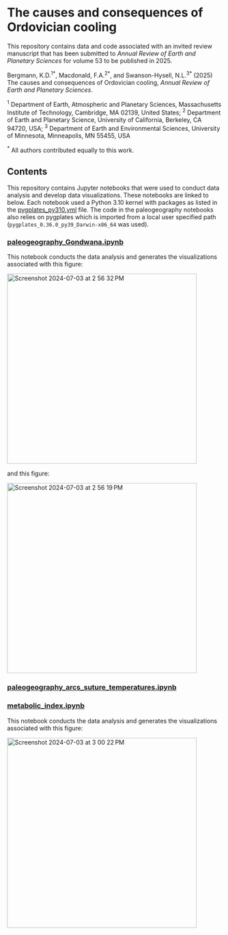 # The causes and consequences of Ordovician cooling

This repository contains data and code associated with an invited review manuscript that has been submitted to *Annual Review of Earth and Planetary Sciences* for volume 53 to be published in 2025.

Bergmann, K.D.<sup>1</sup><sup>\*</sup>, Macdonald, F.A.<sup>2</sup><sup>\*</sup>, and Swanson-Hysell, N.L.<sup>3</sup><sup>\*</sup> (2025) The causes and consequences of Ordovician cooling, *Annual Review of Earth and Planetary Sciences*.

<sup>1</sup> Department of Earth, Atmospheric and Planetary Sciences, Massachusetts Institute of Technology, Cambridge, MA 02139, United States; <sup>2</sup> Department of Earth and Planetary Science, University of California, Berkeley, CA 94720, USA; <sup>3</sup> Department of Earth and Environmental Sciences, University of Minnesota, Minneapolis, MN 55455, USA

<sup>\*</sup> All authors contributed equally to this work.

## Contents

This repository contains Jupyter notebooks that were used to conduct data analysis and develop data visualizations. These notebooks are linked to below. Each notebook used a Python 3.10 kernel with packages as listed in the [pygplates_py310.yml](code/pygplates_py310.yml) file. The code in the paleogeography notebooks also relies on pygplates which is imported from a local user specified path (`pygplates_0.36.0_py39_Darwin-x86_64` was used).

### [paleogeography_Gondwana.ipynb](code/paleogeography_Gondwana.ipynb)

This notebook conducts the data analysis and generates the visualizations associated with this figure:

<img width="444" alt="Screenshot 2024-07-03 at 2 56 32 PM" src="https://github.com/Swanson-Hysell-Group/2025_Ordovician_review/assets/4332322/8f85214f-dbcd-4215-bee9-65f3b44d2539">

and this figure:

<img width="444" alt="Screenshot 2024-07-03 at 2 56 19 PM" src="https://github.com/Swanson-Hysell-Group/2025_Ordovician_review/assets/4332322/3cce6d61-fc7e-480d-8388-adb1865f8435">

### [paleogeography_arcs_suture_temperatures.ipynb](code/paleogeography_arcs_suture_temperatures.ipynb)

### [metabolic_index.ipynb](code/metabolic_index.ipynb)

This notebook conducts the data analysis and generates the visualizations associated with this figure:

<img width="444" alt="Screenshot 2024-07-03 at 3 00 22 PM" src="https://github.com/Swanson-Hysell-Group/2025_Ordovician_review/assets/4332322/646dc18f-04dc-41a1-b8f4-3d6cd5c1240f">
